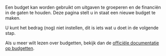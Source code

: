 Een budget kan worden gebruikt om uitgaven te groeperen en de financiën in de gaten te houden. Deze pagina stelt u in staat een nieuwe budget te maken.

U kunt het bedrag (nog) niet instellen, dit is iets wat u doet in de volgende stap.

Als u meer wilt lezen over budgetten, bekijk dan de [officiële documentatie op budgetten](https://firefly-iii.readthedocs.io/en/latest/concepts/budgets.html).